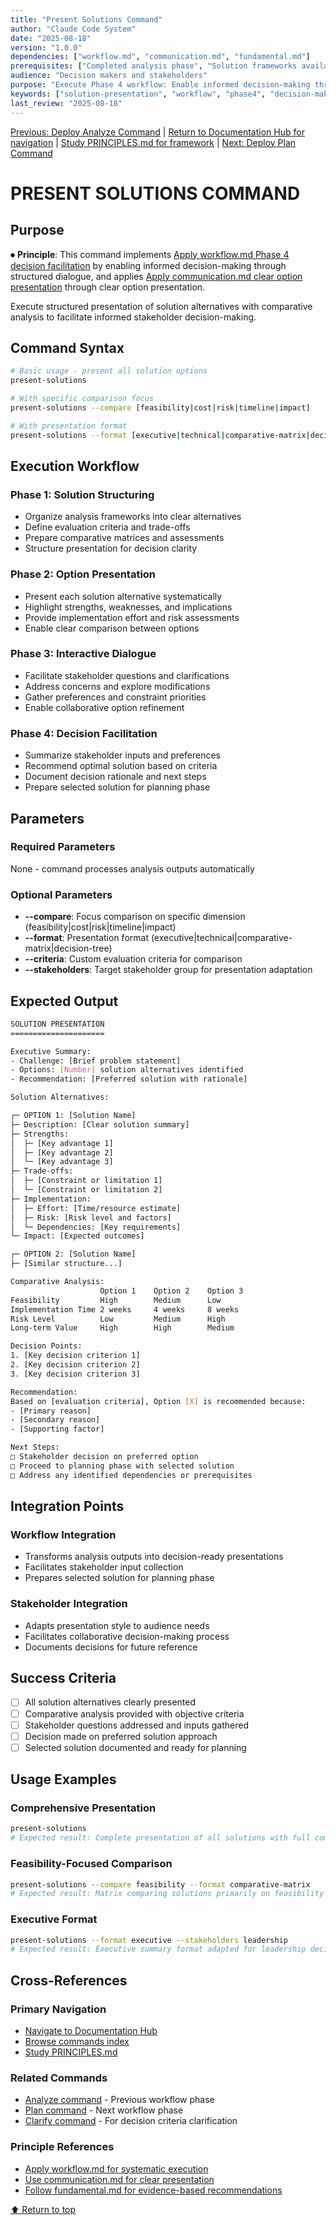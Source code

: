 ```yaml
---
title: "Present Solutions Command"
author: "Claude Code System"
date: "2025-08-18"
version: "1.0.0"
dependencies: ["workflow.md", "communication.md", "fundamental.md"]
prerequisites: ["Completed analysis phase", "Solution frameworks available"]
audience: "Decision makers and stakeholders"
purpose: "Execute Phase 4 workflow: Enable informed decision-making through structured dialogue"
keywords: ["solution-presentation", "workflow", "phase4", "decision-making", "structured-dialogue"]
last_review: "2025-08-18"
---
```


[Previous: Deploy Analyze Command](analyze.md) | [Return to Documentation Hub for navigation](../docs/index.md) | [Study PRINCIPLES.md for framework](../docs/PRINCIPLES.md) | [Next: Deploy Plan Command](plan.md)

# PRESENT SOLUTIONS COMMAND

## Purpose

⏺ **Principle**: This command implements [Apply workflow.md Phase 4 decision facilitation](../../docs/principles/workflow.md#4-present-solutions) by enabling informed decision-making through structured dialogue, and applies [Apply communication.md clear option presentation](../../docs/principles/communication.md#imperative-patterns) through clear option presentation.

Execute structured presentation of solution alternatives with comparative analysis to facilitate informed stakeholder decision-making.

## Command Syntax

```bash
# Basic usage - present all solution options
present-solutions

# With specific comparison focus
present-solutions --compare [feasibility|cost|risk|timeline|impact]

# With presentation format
present-solutions --format [executive|technical|comparative-matrix|decision-tree]
```

## Execution Workflow

### Phase 1: Solution Structuring
- Organize analysis frameworks into clear alternatives
- Define evaluation criteria and trade-offs
- Prepare comparative matrices and assessments
- Structure presentation for decision clarity

### Phase 2: Option Presentation
- Present each solution alternative systematically
- Highlight strengths, weaknesses, and implications
- Provide implementation effort and risk assessments
- Enable clear comparison between options

### Phase 3: Interactive Dialogue
- Facilitate stakeholder questions and clarifications
- Address concerns and explore modifications
- Gather preferences and constraint priorities
- Enable collaborative option refinement

### Phase 4: Decision Facilitation
- Summarize stakeholder inputs and preferences
- Recommend optimal solution based on criteria
- Document decision rationale and next steps
- Prepare selected solution for planning phase

## Parameters

### Required Parameters
None - command processes analysis outputs automatically

### Optional Parameters
- **--compare**: Focus comparison on specific dimension (feasibility|cost|risk|timeline|impact)
- **--format**: Presentation format (executive|technical|comparative-matrix|decision-tree)
- **--criteria**: Custom evaluation criteria for comparison
- **--stakeholders**: Target stakeholder group for presentation adaptation

## Expected Output

```bash
SOLUTION PRESENTATION
=====================

Executive Summary:
- Challenge: [Brief problem statement]
- Options: [Number] solution alternatives identified
- Recommendation: [Preferred solution with rationale]

Solution Alternatives:

┌─ OPTION 1: [Solution Name]
├─ Description: [Clear solution summary]
├─ Strengths:
│  ├─ [Key advantage 1]
│  ├─ [Key advantage 2]
│  └─ [Key advantage 3]
├─ Trade-offs:
│  ├─ [Constraint or limitation 1]
│  └─ [Constraint or limitation 2]
├─ Implementation:
│  ├─ Effort: [Time/resource estimate]
│  ├─ Risk: [Risk level and factors]
│  └─ Dependencies: [Key requirements]
└─ Impact: [Expected outcomes]

┌─ OPTION 2: [Solution Name]
├─ [Similar structure...]

Comparative Analysis:
                    Option 1    Option 2    Option 3
Feasibility         High        Medium      Low
Implementation Time 2 weeks     4 weeks     8 weeks
Risk Level          Low         Medium      High
Long-term Value     High        High        Medium

Decision Points:
1. [Key decision criterion 1]
2. [Key decision criterion 2]
3. [Key decision criterion 3]

Recommendation:
Based on [evaluation criteria], Option [X] is recommended because:
- [Primary reason]
- [Secondary reason]
- [Supporting factor]

Next Steps:
□ Stakeholder decision on preferred option
□ Proceed to planning phase with selected solution
□ Address any identified dependencies or prerequisites
```

## Integration Points

### Workflow Integration
- Transforms analysis outputs into decision-ready presentations
- Facilitates stakeholder input collection
- Prepares selected solution for planning phase

### Stakeholder Integration
- Adapts presentation style to audience needs
- Facilitates collaborative decision-making process
- Documents decisions for future reference

## Success Criteria

- [ ] All solution alternatives clearly presented
- [ ] Comparative analysis provided with objective criteria
- [ ] Stakeholder questions addressed and inputs gathered
- [ ] Decision made on preferred solution approach
- [ ] Selected solution documented and ready for planning

## Usage Examples

### Comprehensive Presentation
```bash
present-solutions
# Expected result: Complete presentation of all solutions with full comparative analysis
```

### Feasibility-Focused Comparison
```bash
present-solutions --compare feasibility --format comparative-matrix
# Expected result: Matrix comparing solutions primarily on feasibility factors
```

### Executive Format
```bash
present-solutions --format executive --stakeholders leadership
# Expected result: Executive summary format adapted for leadership decision-making
```

## Cross-References

### Primary Navigation
- [Navigate to Documentation Hub](../docs/index.md)
- [Browse commands index](index.md)
- [Study PRINCIPLES.md](../docs/PRINCIPLES.md)

### Related Commands
- [Analyze command](analyze.md) - Previous workflow phase
- [Plan command](plan.md) - Next workflow phase
- [Clarify command](clarify.md) - For decision criteria clarification

### Principle References
- [Apply workflow.md for systematic execution](../docs/principles/workflow.md)
- [Use communication.md for clear presentation](../docs/principles/communication.md)
- [Follow fundamental.md for evidence-based recommendations](../docs/principles/fundamental.md)

[⬆ Return to top](#present-solutions-command)